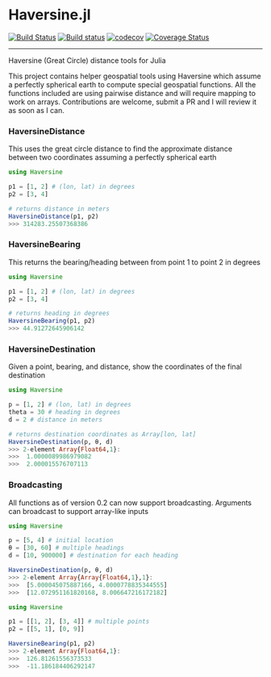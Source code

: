 # Haversine.jl

[![Build Status](https://travis-ci.com/techshot25/Haversine.jl.svg?branch=master)](https://travis-ci.com/techshot25/Haversine.jl)
[![Build status](https://ci.appveyor.com/api/projects/status/r28nu7ghasrwgwcj?svg=true)](https://ci.appveyor.com/project/techshot25/haversine-jl)
[![codecov](https://codecov.io/gh/techshot25/Haversine.jl/branch/master/graph/badge.svg?token=W0VM6KD0CW)](https://codecov.io/gh/techshot25/Haversine.jl)
[![Coverage Status](https://coveralls.io/repos/github/techshot25/Haversine.jl/badge.svg?branch=master)](https://coveralls.io/github/techshot25/Haversine.jl?branch=master)

---

Haversine (Great Circle) distance tools for Julia

This project contains helper geospatial tools using Haversine which assume a perfectly spherical earth to compute special geospatial functions. All the functions included are using pairwise distance and will require mapping to work on arrays. Contributions are welcome, submit a PR and I will review it as soon as I can.

### HaversineDistance
This uses the great circle distance to find the approximate distance between two coordinates assuming a perfectly spherical earth

```julia
using Haversine

p1 = [1, 2] # (lon, lat) in degrees
p2 = [3, 4]

# returns distance in meters
HaversineDistance(p1, p2)
>>> 314283.25507368386
```

### HaversineBearing
This returns the bearing/heading between from point 1 to point 2 in degrees

```julia
using Haversine

p1 = [1, 2] # (lon, lat) in degrees
p2 = [3, 4]

# returns heading in degrees
HaversineBearing(p1, p2)
>>> 44.91272645906142
```

### HaversineDestination
Given a point, bearing, and distance, show the coordinates of the final destination

```julia
using Haversine

p = [1, 2] # (lon, lat) in degrees
theta = 30 # heading in degrees
d = 2 # distance in meters

# returns destination coordinates as Array[lon, lat]
HaversineDestination(p, θ, d)
>>> 2-element Array{Float64,1}:
>>>  1.0000089986979082
>>>  2.000015576707113
```

### Broadcasting
All functions as of version 0.2 can now support broadcasting. Arguments can broadcast to support array-like inputs

```julia
using Haversine

p = [5, 4] # initial location
θ = [30, 60] # multiple headings
d = [10, 900000] # destination for each heading

HaversineDestination(p, θ, d)
>>> 2-element Array{Array{Float64,1},1}:
>>>  [5.000045075887166, 4.0000778835344555]
>>>  [12.072951161820168, 8.006647216172182]
```

```julia
using Haversine

p1 = [[1, 2], [3, 4]] # multiple points
p2 = [[5, 1], [0, 9]]

HaversineBearing(p1, p2)
>>> 2-element Array{Float64,1}:
>>>  126.81261556373533
>>>  -11.186184406292147
```

